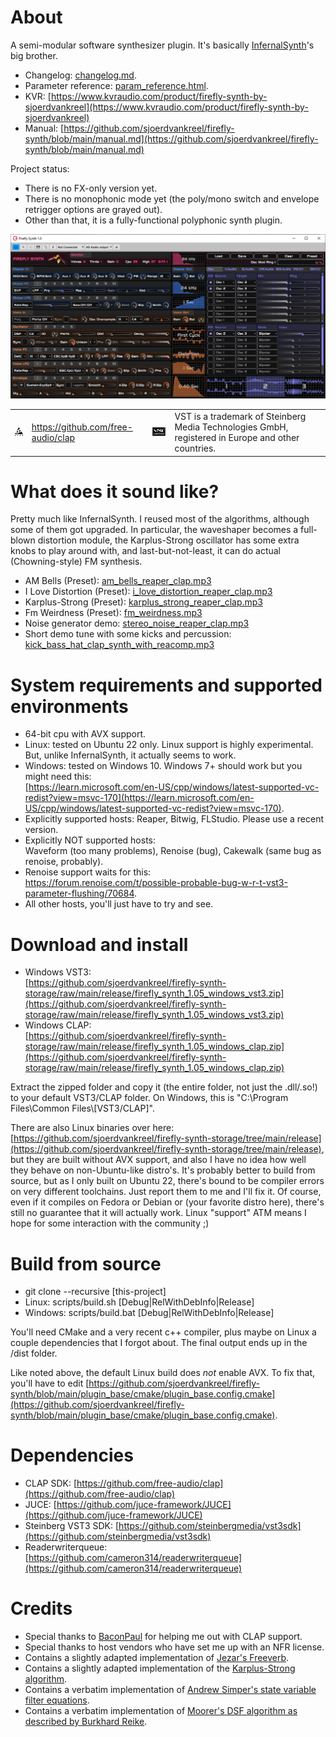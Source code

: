 # About

A semi-modular software synthesizer plugin.
It's basically [InfernalSynth](https://github.com/sjoerdvankreel/infernal-synth)'s big brother.

- Changelog: [changelog.md](changelog.md).
- Parameter reference: [param_reference.html](https://htmlpreview.github.io/?https://github.com/sjoerdvankreel/firefly-synth/blob/main/param_reference.html).
- KVR: [https://www.kvraudio.com/product/firefly-synth-by-sjoerdvankreel](https://www.kvraudio.com/product/firefly-synth-by-sjoerdvankreel)
- Manual: [https://github.com/sjoerdvankreel/firefly-synth/blob/main/manual.md](https://github.com/sjoerdvankreel/firefly-synth/blob/main/manual.md)

Project status:

- There is no FX-only version yet.
- There is no monophonic mode yet (the poly/mono switch and envelope retrigger options are grayed out).
- Other than that, it is a fully-functional polyphonic synth plugin.

![Screenshot](static/screenshot.png)

<table><tr>
<td><img alt="CLAP logo" src="static/clap_logo.png"/></td>
<td><a href="https://github.com/free-audio/clap">https://github.com/free-audio/clap</a></td>
<td><img alt="VST logo" src="static/vst_logo.png"/></td>
<td>VST is a trademark of Steinberg Media Technologies GmbH, registered in Europe and other countries.</td>
</tr></table>

# What does it sound like?

Pretty much like InfernalSynth. I reused most of the algorithms, although some of them got upgraded. In particular,
the waveshaper becomes a full-blown distortion module, the Karplus-Strong oscillator has some extra knobs to play
around with, and last-but-not-least, it can do actual (Chowning-style) FM synthesis.

- AM Bells (Preset): [am_bells_reaper_clap.mp3](https://github.com/sjoerdvankreel/firefly-synth-storage/raw/main/render/am_bells_reaper_clap.mp3)
- I Love Distortion (Preset): [i_love_distortion_reaper_clap.mp3](https://github.com/sjoerdvankreel/firefly-synth-storage/raw/main/render/i_love_distortion_reaper_clap.mp3)
- Karplus-Strong (Preset): [karplus_strong_reaper_clap.mp3](https://github.com/sjoerdvankreel/firefly-synth-storage/raw/main/render/karplus_strong_reaper_clap.mp3)
- Fm Weirdness (Preset): [fm_weirdness.mp3](https://github.com/sjoerdvankreel/firefly-synth-storage/raw/main/render/fm_weirdness.mp3)
- Noise generator demo: [stereo_noise_reaper_clap.mp3](https://github.com/sjoerdvankreel/firefly-synth-storage/raw/main/render/stereo_noise_reaper_clap.mp3)
- Short demo tune with some kicks and percussion: [kick_bass_hat_clap_synth_with_reacomp.mp3](https://github.com/sjoerdvankreel/firefly-synth-storage/raw/main/render/kick_bass_hat_clap_synth_with_reacomp.mp3)

# System requirements and supported environments
- 64-bit cpu with AVX support.
- Linux: tested on Ubuntu 22 only. Linux support is highly experimental.<br/>But, unlike InfernalSynth, it actually seems to work.
- Windows: tested on Windows 10. Windows 7+ should work but you might need this:<br/>[https://learn.microsoft.com/en-US/cpp/windows/latest-supported-vc-redist?view=msvc-170](https://learn.microsoft.com/en-US/cpp/windows/latest-supported-vc-redist?view=msvc-170).
- Explicitly supported hosts: Reaper, Bitwig, FLStudio. Please use a recent version.
- Explicitly NOT supported hosts:<br/>Waveform (too many problems), Renoise (bug), Cakewalk (same bug as renoise, probably).
- Renoise support waits for this:<br/>https://forum.renoise.com/t/possible-probable-bug-w-r-t-vst3-parameter-flushing/70684.
- All other hosts, you'll just have to try and see.

# Download and install
- Windows VST3:<br/>[https://github.com/sjoerdvankreel/firefly-synth-storage/raw/main/release/firefly_synth_1.05_windows_vst3.zip](https://github.com/sjoerdvankreel/firefly-synth-storage/raw/main/release/firefly_synth_1.05_windows_vst3.zip)
- Windows CLAP:<br/>[https://github.com/sjoerdvankreel/firefly-synth-storage/raw/main/release/firefly_synth_1.05_windows_clap.zip](https://github.com/sjoerdvankreel/firefly-synth-storage/raw/main/release/firefly_synth_1.05_windows_clap.zip)

Extract the zipped folder and copy it (the entire folder, not just the .dll/.so!) to your default VST3/CLAP folder. On Windows, this is "C:\Program Files\Common Files\\[VST3/CLAP]".

There are also Linux binaries over here: [https://github.com/sjoerdvankreel/firefly-synth-storage/tree/main/release](https://github.com/sjoerdvankreel/firefly-synth-storage/tree/main/release),
but they are built without AVX support, and also I have no idea how well they behave on non-Ubuntu-like distro's. It's probably better to build from source,
but as I only built on Ubuntu 22, there's bound to be compiler errors on very different toolchains. Just report them to me and I'll fix it. Of course,
even if it compiles on Fedora or Debian or (your favorite distro here), there's still no guarantee that it will actually work. Linux "support" ATM means
I hope for some interaction with the community ;)

# Build from source
- git clone --recursive [this-project]
- Linux: scripts/build.sh [Debug|RelWithDebInfo|Release]
- Windows: scripts/build.bat [Debug|RelWithDebInfo|Release]

You'll need CMake and a very recent c++ compiler,
plus maybe on Linux a couple dependencies that I forgot about.
The final output ends up in the /dist folder.

Like noted above, the default Linux build does *not* enable AVX.
To fix that, you'll have to edit [https://github.com/sjoerdvankreel/firefly-synth/blob/main/plugin_base/cmake/plugin_base.config.cmake](https://github.com/sjoerdvankreel/firefly-synth/blob/main/plugin_base/cmake/plugin_base.config.cmake).

# Dependencies
- CLAP SDK: [https://github.com/free-audio/clap](https://github.com/free-audio/clap)
- JUCE: [https://github.com/juce-framework/JUCE](https://github.com/juce-framework/JUCE)
- Steinberg VST3 SDK: [https://github.com/steinbergmedia/vst3sdk](https://github.com/steinbergmedia/vst3sdk)
- Readerwriterqueue: [https://github.com/cameron314/readerwriterqueue](https://github.com/cameron314/readerwriterqueue)

# Credits
- Special thanks to [BaconPaul](https://baconpaul.org/) for helping me out with CLAP support.
- Special thanks to host vendors who have set me up with an NFR license.
- Contains a slightly adapted implementation of [Jezar's Freeverb](https://github.com/sinshu/freeverb).
- Contains a slightly adapted implementation of the [Karplus-Strong algorithm](https://blog.demofox.org/2016/06/16/synthesizing-a-pluked-string-sound-with-the-karplus-strong-algorithm).
- Contains a verbatim implementation of [Andrew Simper's state variable filter equations](https://cytomic.com/files/dsp/SvfLinearTrapOptimised2.pdf).
- Contains a verbatim implementation of [Moorer's DSF algorithm as described by Burkhard Reike](https://www.verklagekasper.de/synths/dsfsynthesis/dsfsynthesis.html).
